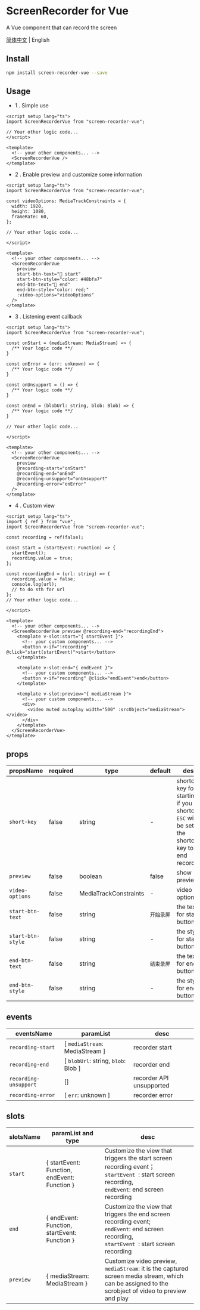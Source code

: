 # ScreenRecorder for Vue
A Vue component that can record the screen

[简体中文](./README_zh_CN.md) | English


## Install

```bash
npm install screen-recorder-vue --save
```

## Usage

- 1 . Simple use

```vue
<script setup lang="ts">
import ScreenRecorderVue from "screen-recorder-vue";

// Your other logic code...
</script>

<template>
  <!-- your other components... -->
  <ScreenRecorderVue />
</template>
```

- 2 . Enable preview and customize some information

```vue
<script setup lang="ts">
import ScreenRecorderVue from "screen-recorder-vue";

const videoOptions: MediaTrackConstraints = {
  width: 1920,
  height: 1080,
  frameRate: 60,
};

// Your other logic code...

</script>

<template>
  <!-- your other components... -->
  <ScreenRecorderVue
    preview
    start-btn-text="🛫 start"
    start-btn-style="color: #48bfa7"
    end-btn-text="🛑 end"
    end-btn-style="color: red;"
    :video-options="videoOptions"
  />
</template>
```

- 3 . Listening event callback

```vue
<script setup lang="ts">
import ScreenRecorderVue from "screen-recorder-vue";

const onStart = (mediaStream: MediaStream) => {
  /** Your logic code **/
}

const onError = (err: unknown) => {
  /** Your logic code **/
}

const onUnsupport = () => {
  /** Your logic code **/
}

const onEnd = (blobUrl: string, blob: Blob) => {
  /** Your logic code **/
}

// Your other logic code...

</script>

<template>
  <!-- your other components... -->
  <ScreenRecorderVue
    preview
    @recording-start="onStart"
    @recording-end="onEnd"
    @recording-unsupport="onUnsupport"
    @recording-error="onError"
  />
</template>
```

- 4 . Custom view

```vue
<script setup lang="ts">
import { ref } from "vue";
import ScreenRecorderVue from "screen-recorder-vue";

const recording = ref(false);

const start = (startEvent: Function) => {
  startEvent();
  recording.value = true;
};

const recordingEnd = (url: string) => {
  recording.value = false;
  console.log(url);
  // to do sth for url
};
// Your other logic code...

</script>

<template>
  <!-- your other components... -->
  <ScreenRecorderVue preview @recording-end="recordingEnd">
    <template v-slot:start="{ startEvent }">
      <!-- your custom components... -->
      <button v-if="!recording" @click="start(startEvent)">start</button>
    </template>

    <template v-slot:end="{ endEvent }">
      <!-- your custom components... -->
      <button v-if="recording" @click="endEvent">end</button>
    </template>

    <template v-slot:preview="{ mediaStream }">
      <!-- your custom components... -->
      <div>
        <video muted autoplay width="500" :srcObject="mediaStream"></video>
      </div>
    </template>
  </ScreenRecorderVue>
</template>
```

## props

| propsName         | required | type                  | default    | desc                                                                                                   |
| ----------------- | -------- | --------------------- | ---------- | ------------------------------------------------------------------------------------------------------ |
| `short-key`       | false    | string                | -          | shortcut key for starting, if you set shortcut, `ESC` will be set as the shortcut key to end recording |
| `preview`         | false    | boolean               | false      | show preview                                                                                           |
| `video-options`   | false    | MediaTrackConstraints | -          | video options                                                                                          |
| `start-btn-text`  | false    | string                | `开始录屏` | the text for start-button                                                                              |
| `start-btn-style` | false    | string                | -          | the style for start-button                                                                             |
| `end-btn-text`    | false    | string                | `结束录屏` | the text for end-button                                                                                |
| `end-btn-style`   | false    | string                | -          | the style for end-button                                                                               |

## events

| eventsName            | paramList                           | desc                     |
| --------------------- | ----------------------------------- | ------------------------ |
| `recording-start`     | [ `mediaStream`: MediaStream ]      | recorder start           |
| `recording-end`       | [ `blobUrl`: string, `blob`: Blob ] | recorder end             |
| `recording-unsupport` | []                                  | recorder API unsupported |
| `recording-error`     | [ `err`: unknown ]                  | recorder error           |

## slots

| slotsName | paramList and type                           | desc                                                                                                                                                    |
| --------- | -------------------------------------------- | ------------------------------------------------------------------------------------------------------------------------------------------------------- |
| `start`   | { startEvent: Function, endEvent: Function } | Customize the view that triggers the start screen recording event；<br/>`startEvent `: start screen recording,<br/> ` endEvent `: end screen recording  |
| `end`     | { endEvent: Function, startEvent: Function } | Customize the view that triggers the end screen recording event;<br/> ` endEvent `: end screen recording, <br/>`startEvent `: start screen recording    |
| `preview` | { mediaStream: MediaStream }                 | Customize video preview,<br/>`mediaStream`: it is the captured screen media stream, which can be assigned to the scrobject of video to preview and play |
